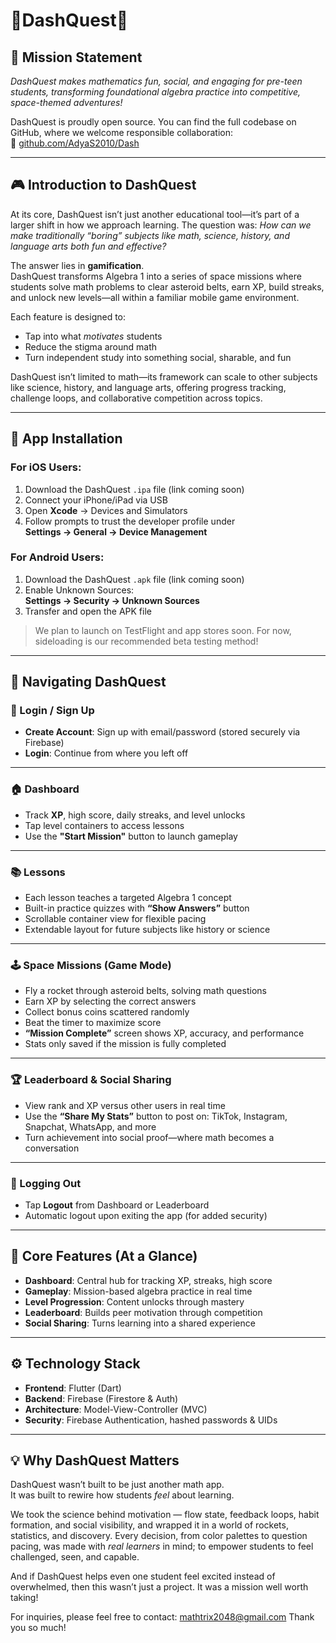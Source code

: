# 🚀DashQuest🚀

## 🎯 Mission Statement  
*DashQuest makes mathematics fun, social, and engaging for pre-teen students, transforming foundational algebra practice into competitive, space-themed adventures!*

DashQuest is proudly open source. You can find the full codebase on GitHub, where we welcome responsible collaboration:  
🔗 [github.com/AdyaS2010/Dash](https://github.com/AdyaS2010/Dash)

---

## 🎮 Introduction to DashQuest

At its core, DashQuest isn’t just another educational tool—it’s part of a larger shift in how we approach learning. The question was: *How can we make traditionally “boring” subjects like math, science, history, and language arts both fun and effective?*

The answer lies in **gamification**.  
DashQuest transforms Algebra 1 into a series of space missions where students solve math problems to clear asteroid belts, earn XP, build streaks, and unlock new levels—all within a familiar mobile game environment.

Each feature is designed to:
- Tap into what *motivates* students  
- Reduce the stigma around math  
- Turn independent study into something social, sharable, and fun

DashQuest isn’t limited to math—its framework can scale to other subjects like science, history, and language arts, offering progress tracking, challenge loops, and collaborative competition across topics.

---

## 📲 App Installation

### For iOS Users:
1. Download the DashQuest `.ipa` file (link coming soon)  
2. Connect your iPhone/iPad via USB  
3. Open **Xcode** → Devices and Simulators  
4. Follow prompts to trust the developer profile under  
   **Settings → General → Device Management**

### For Android Users:
1. Download the DashQuest `.apk` file (link coming soon)  
2. Enable Unknown Sources:  
   **Settings → Security → Unknown Sources**  
3. Transfer and open the APK file

> We plan to launch on TestFlight and app stores soon. For now, sideloading is our recommended beta testing method!

---

## 🧭 Navigating DashQuest

### 🔐 Login / Sign Up
- **Create Account**: Sign up with email/password (stored securely via Firebase)  
- **Login**: Continue from where you left off

---

### 🏠 Dashboard
- Track **XP**, high score, daily streaks, and level unlocks  
- Tap level containers to access lessons  
- Use the **"Start Mission"** button to launch gameplay  

---

### 📚 Lessons
- Each lesson teaches a targeted Algebra 1 concept  
- Built-in practice quizzes with **“Show Answers”** button  
- Scrollable container view for flexible pacing  
- Extendable layout for future subjects like history or science  

---

### 🕹️ Space Missions (Game Mode)
- Fly a rocket through asteroid belts, solving math questions  
- Earn XP by selecting the correct answers  
- Collect bonus coins scattered randomly  
- Beat the timer to maximize score  
- **“Mission Complete”** screen shows XP, accuracy, and performance  
- Stats only saved if the mission is fully completed  

---

### 🏆 Leaderboard & Social Sharing
- View rank and XP versus other users in real time  
- Use the **“Share My Stats”** button to post on:
  TikTok, Instagram, Snapchat, WhatsApp, and more  
- Turn achievement into social proof—where math becomes a conversation

---

### 🔐 Logging Out
- Tap **Logout** from Dashboard or Leaderboard  
- Automatic logout upon exiting the app (for added security)

---

## 🌟 Core Features (At a Glance)

- **Dashboard**: Central hub for tracking XP, streaks, high score  
- **Gameplay**: Mission-based algebra practice in real time  
- **Level Progression**: Content unlocks through mastery  
- **Leaderboard**: Builds peer motivation through competition  
- **Social Sharing**: Turns learning into a shared experience

---

## ⚙️ Technology Stack

- **Frontend**: Flutter (Dart)  
- **Backend**: Firebase (Firestore & Auth)  
- **Architecture**: Model-View-Controller (MVC)  
- **Security**: Firebase Authentication, hashed passwords & UIDs

---

## 💡 Why DashQuest Matters

DashQuest wasn’t built to be just another math app.  
It was built to rewire how students *feel* about learning.

We took the science behind motivation — flow state, feedback loops, habit formation, and social visibility, and wrapped it in a world of rockets, statistics, and discovery. Every decision, from color palettes to question pacing, was made with *real learners* in mind; to empower students to feel challenged, seen, and capable.

And if DashQuest helps even one student feel excited instead of overwhelmed, then this wasn’t just a project. 
It was a mission well worth taking!

For inquiries, please feel free to contact: mathtrix2048@gmail.com
Thank you so much!
